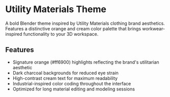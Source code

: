 # Utility Materials Theme

A bold Blender theme inspired by Utility Materials clothing brand aesthetics. Features a distinctive orange and cream color palette that brings workwear-inspired functionality to your 3D workspace.

## Features
- Signature orange (#ff6900) highlights reflecting the brand's utilitarian aesthetic
- Dark charcoal backgrounds for reduced eye strain
- High-contrast cream text for maximum readability
- Industrial-inspired color coding throughout the interface
- Optimized for long material editing and modeling sessions